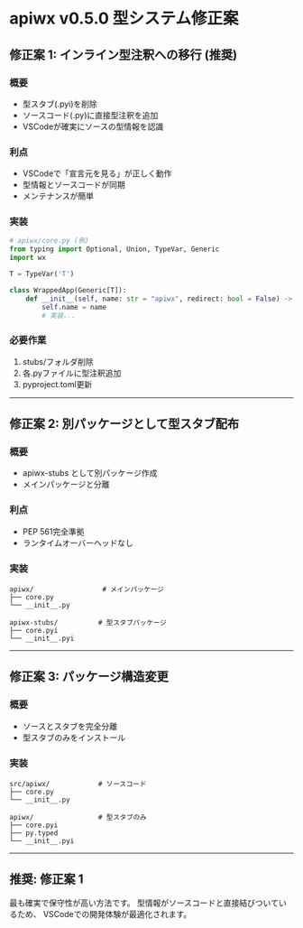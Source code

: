 # apiwx v0.5.0 型システム修正案

## 修正案 1: インライン型注釈への移行 (推奨)

### 概要
- 型スタブ(.pyi)を削除
- ソースコード(.py)に直接型注釈を追加
- VSCodeが確実にソースの型情報を認識

### 利点
- VSCodeで「宣言元を見る」が正しく動作
- 型情報とソースコードが同期
- メンテナンスが簡単

### 実装
```python
# apiwx/core.py (例)
from typing import Optional, Union, TypeVar, Generic
import wx

T = TypeVar('T')

class WrappedApp(Generic[T]):
    def __init__(self, name: str = "apiwx", redirect: bool = False) -> None:
        self.name = name
        # 実装...
```

### 必要作業
1. stubs/フォルダ削除
2. 各.pyファイルに型注釈追加
3. pyproject.toml更新

---

## 修正案 2: 別パッケージとして型スタブ配布

### 概要
- apiwx-stubs として別パッケージ作成
- メインパッケージと分離

### 利点
- PEP 561完全準拠
- ランタイムオーバーヘッドなし

### 実装
```
apiwx/                 # メインパッケージ
├── core.py
└── __init__.py

apiwx-stubs/          # 型スタブパッケージ  
├── core.pyi
└── __init__.pyi
```

---

## 修正案 3: パッケージ構造変更

### 概要
- ソースとスタブを完全分離
- 型スタブのみをインストール

### 実装
```
src/apiwx/            # ソースコード
├── core.py
└── __init__.py

apiwx/                # 型スタブのみ
├── core.pyi  
├── py.typed
└── __init__.pyi
```

---

## 推奨: 修正案 1

最も確実で保守性が高い方法です。
型情報がソースコードと直接結びついているため、
VSCodeでの開発体験が最適化されます。